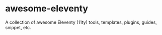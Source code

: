 # awesome-eleventy
 A collection of awesome Eleventy (11ty) tools, templates, plugins, guides, snippet, etc.
